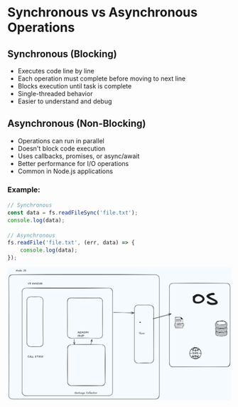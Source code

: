 # Synchronous vs Asynchronous Operations

## Synchronous (Blocking)
- Executes code line by line
- Each operation must complete before moving to next line
- Blocks execution until task is complete
- Single-threaded behavior
- Easier to understand and debug

## Asynchronous (Non-Blocking)
- Operations can run in parallel
- Doesn't block code execution
- Uses callbacks, promises, or async/await
- Better performance for I/O operations
- Common in Node.js applications

### Example:
```javascript
// Synchronous
const data = fs.readFileSync('file.txt');
console.log(data);

// Asynchronous
fs.readFile('file.txt', (err, data) => {
    console.log(data);
});
```

![alt text](image-1.png)